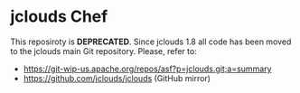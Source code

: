 jclouds Chef
============

This reposiroty is **DEPRECATED**. Since jclouds 1.8 all code has been moved to the
jclouds main Git repository. Please, refer to:

* https://git-wip-us.apache.org/repos/asf?p=jclouds.git;a=summary
* https://github.com/jclouds/jclouds (GitHub mirror)
